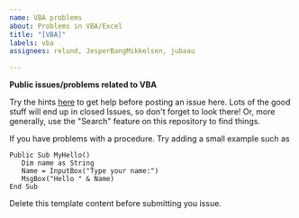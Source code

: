 ```yaml
---
name: VBA problems
about: Problems in VBA/Excel
title: "[VBA]"
labels: vba
assignees: relund, JesperBangMikkelsen, jubaau

---
```


**Public issues/problems related to VBA**

Try the hints [here](https://bss-osca.github.io/tfa/help.html) to get help before posting an issue here. Lots of the good stuff will end up in closed Issues, so don't forget to look there! Or, more generally, use the "Search" feature on this repository to find things.

If you have problems with a procedure. Try adding a small example such as

```
Public Sub MyHello() 
   Dim name as String 
   Name = InputBox("Type your name:")
   MsgBox("Hello " & Name)
End Sub
```

Delete this template  content before submitting you issue.
